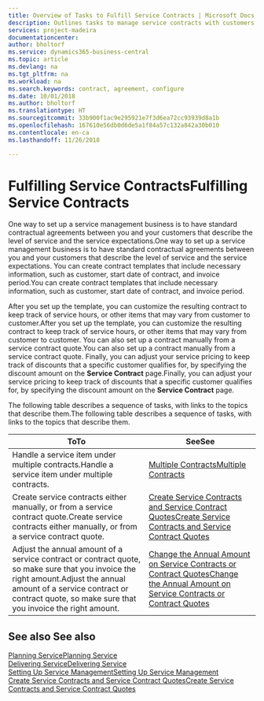 ```yaml
---
title: Overview of Tasks to Fulfill Service Contracts | Microsoft Docs
description: Outlines tasks to manage service contracts with customers.
services: project-madeira
documentationcenter: 
author: bholtorf
ms.service: dynamics365-business-central
ms.topic: article
ms.devlang: na
ms.tgt_pltfrm: na
ms.workload: na
ms.search.keywords: contract, agreement, configure
ms.date: 10/01/2018
ms.author: bholtorf
ms.translationtype: HT
ms.sourcegitcommit: 33b900f1ac9e295921e7f3d6ea72cc93939d8a1b
ms.openlocfilehash: 167610e56db0d6de5a1f84a57c132a842a30b010
ms.contentlocale: en-ca
ms.lasthandoff: 11/26/2018

---
```

# <a name="fulfilling-service-contracts"></a><span data-ttu-id="d9ea5-103">Fulfilling Service Contracts</span><span class="sxs-lookup"><span data-stu-id="d9ea5-103">Fulfilling Service Contracts</span></span> 
<span data-ttu-id="d9ea5-104">One way to set up a service management business is to have standard contractual agreements between you and your customers that describe the level of service and the service expectations.</span><span class="sxs-lookup"><span data-stu-id="d9ea5-104">One way to set up a service management business is to have standard contractual agreements between you and your customers that describe the level of service and the service expectations.</span></span> <span data-ttu-id="d9ea5-105">You can create contract templates that include necessary information, such as customer, start date of contract, and invoice period.</span><span class="sxs-lookup"><span data-stu-id="d9ea5-105">You can create contract templates that include necessary information, such as customer, start date of contract, and invoice period.</span></span>  
  
<span data-ttu-id="d9ea5-106">After you set up the template, you can customize the resulting contract to keep track of service hours, or other items that may vary from customer to customer.</span><span class="sxs-lookup"><span data-stu-id="d9ea5-106">After you set up the template, you can customize the resulting contract to keep track of service hours, or other items that may vary from customer to customer.</span></span> <span data-ttu-id="d9ea5-107">You can also set up a contract manually from a service contract quote.</span><span class="sxs-lookup"><span data-stu-id="d9ea5-107">You can also set up a contract manually from a service contract quote.</span></span> <span data-ttu-id="d9ea5-108">Finally, you can adjust your service pricing to keep track of discounts that a specific customer qualifies for, by specifying the discount amount on the **Service Contract** page.</span><span class="sxs-lookup"><span data-stu-id="d9ea5-108">Finally, you can adjust your service pricing to keep track of discounts that a specific customer qualifies for, by specifying the discount amount on the **Service Contract** page.</span></span>  

<span data-ttu-id="d9ea5-109">The following table describes a sequence of tasks, with links to the topics that describe them.</span><span class="sxs-lookup"><span data-stu-id="d9ea5-109">The following table describes a sequence of tasks, with links to the topics that describe them.</span></span>   
  
|<span data-ttu-id="d9ea5-110">**To**</span><span class="sxs-lookup"><span data-stu-id="d9ea5-110">**To**</span></span>|<span data-ttu-id="d9ea5-111">**See**</span><span class="sxs-lookup"><span data-stu-id="d9ea5-111">**See**</span></span>|  
|------------|-------------|  
|<span data-ttu-id="d9ea5-112">Handle a service item under multiple contracts.</span><span class="sxs-lookup"><span data-stu-id="d9ea5-112">Handle a service item under multiple contracts.</span></span> | [<span data-ttu-id="d9ea5-113">Multiple Contracts</span><span class="sxs-lookup"><span data-stu-id="d9ea5-113">Multiple Contracts</span></span>](service-multiple-contracts.md)|  
|<span data-ttu-id="d9ea5-114">Create service contracts either manually, or from a service contract quote.</span><span class="sxs-lookup"><span data-stu-id="d9ea5-114">Create service contracts either manually, or from a service contract quote.</span></span>| [<span data-ttu-id="d9ea5-115">Create Service Contracts and Service Contract Quotes</span><span class="sxs-lookup"><span data-stu-id="d9ea5-115">Create Service Contracts and Service Contract Quotes</span></span>](service-how-to-create-service-contracts-and-service-contract-quotes.md)|
|<span data-ttu-id="d9ea5-116">Adjust the annual amount of a service contract or contract quote, so make sure that you invoice the right amount.</span><span class="sxs-lookup"><span data-stu-id="d9ea5-116">Adjust the annual amount of a service contract or contract quote, so make sure that you invoice the right amount.</span></span>|[<span data-ttu-id="d9ea5-117">Change the Annual Amount on Service Contracts or Contract Quotes</span><span class="sxs-lookup"><span data-stu-id="d9ea5-117">Change the Annual Amount on Service Contracts or Contract Quotes</span></span>](service-how-to-change-the-annual-amount-on-service-contracts-or-contract-quotes.md)|

## <a name="see-also"></a><span data-ttu-id="d9ea5-118">See also </span><span class="sxs-lookup"><span data-stu-id="d9ea5-118">See also</span></span>
[<span data-ttu-id="d9ea5-119">Planning Service</span><span class="sxs-lookup"><span data-stu-id="d9ea5-119">Planning Service</span></span>](service-plan-service.md)  
[<span data-ttu-id="d9ea5-120">Delivering Service</span><span class="sxs-lookup"><span data-stu-id="d9ea5-120">Delivering Service</span></span>](service-deliver-service.md)  
[<span data-ttu-id="d9ea5-121">Setting Up Service Management</span><span class="sxs-lookup"><span data-stu-id="d9ea5-121">Setting Up Service Management</span></span>](service-setup-service.md)  
[<span data-ttu-id="d9ea5-122">Create Service Contracts and Service Contract Quotes</span><span class="sxs-lookup"><span data-stu-id="d9ea5-122">Create Service Contracts and Service Contract Quotes</span></span>](service-how-to-create-service-contracts-and-service-contract-quotes.md)  

